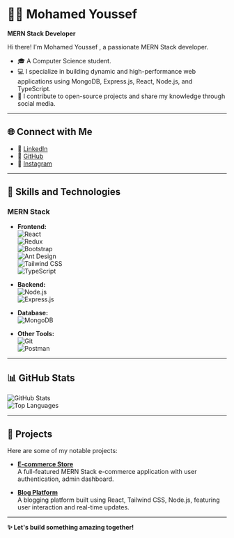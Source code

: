 # 👨‍💻 Mohamed Youssef 
**MERN Stack Developer**  

Hi there! I'm Mohamed Youssef , a passionate MERN Stack developer.  
- 🎓 A Computer Science student.  
- 💻 I specialize in building dynamic and high-performance web applications using MongoDB, Express.js, React, Node.js, and TypeScript.  
- 🌟 I contribute to open-source projects and share my knowledge through social media.  

---

## 🌐 **Connect with Me**  
- 💼 [LinkedIn](https://www.linkedin.com/in/mohamed-youssef11/)  
- 🐙 [GitHub](https://github.com/moyoussef11)  
- 📸 [Instagram](https://www.instagram.com/your-profile)  

---

## 🤖 **Skills and Technologies**  

### **MERN Stack**  
- **Frontend:**  
  ![React](https://img.shields.io/badge/React-61DAFB?style=flat-square&logo=react&logoColor=black)  
  ![Redux](https://img.shields.io/badge/Redux-764ABC?style=flat-square&logo=redux&logoColor=white)  
  ![Bootstrap](https://img.shields.io/badge/Bootstrap-7952B3?style=flat-square&logo=bootstrap&logoColor=white)  
  ![Ant Design](https://img.shields.io/badge/Ant_Design-0170FE?style=flat-square&logo=ant-design&logoColor=white)  
  ![Tailwind CSS](https://img.shields.io/badge/Tailwind_CSS-38B2AC?style=flat-square&logo=tailwind-css&logoColor=white)  
  ![TypeScript](https://img.shields.io/badge/TypeScript-007ACC?style=flat-square&logo=typescript&logoColor=white)  

- **Backend:**  
  ![Node.js](https://img.shields.io/badge/Node.js-339933?style=flat-square&logo=node.js&logoColor=white)  
  ![Express.js](https://img.shields.io/badge/Express.js-000000?style=flat-square&logo=express&logoColor=white)  

- **Database:**  
  ![MongoDB](https://img.shields.io/badge/MongoDB-47A248?style=flat-square&logo=mongodb&logoColor=white)  

- **Other Tools:**  
  ![Git](https://img.shields.io/badge/Git-F05032?style=flat-square&logo=git&logoColor=white)  
  ![Postman](https://img.shields.io/badge/Postman-FF6C37?style=flat-square&logo=postman&logoColor=white)  

---

## 📊 **GitHub Stats**  
![GitHub Stats](https://github-readme-stats.vercel.app/api?username=moyoussef11&show_icons=true&theme=radical)  
![Top Languages](https://github-readme-stats.vercel.app/api/top-langs/?username=moyoussef11&layout=compact&theme=radical)  

---

## 🌟 **Projects**  
Here are some of my notable projects:  
- [**E-commerce Store**](https://eco0mern.netlify.app/)  
  A full-featured MERN Stack e-commerce application with  user authentication, admin dashboard.  

- [**Blog Platform**](https://verdant-sprite-98e024.netlify.app/)  
  A blogging platform built using React, Tailwind CSS, Node.js, featuring user interaction and real-time updates.  

---

**✨ Let's build something amazing together!**
